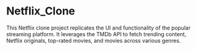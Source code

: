 # Netflix_Clone
This Netflix clone project replicates the UI and functionality of the popular streaming platform. It leverages the TMDb API to fetch trending content, Netflix originals, top-rated movies, and movies across various genres.
